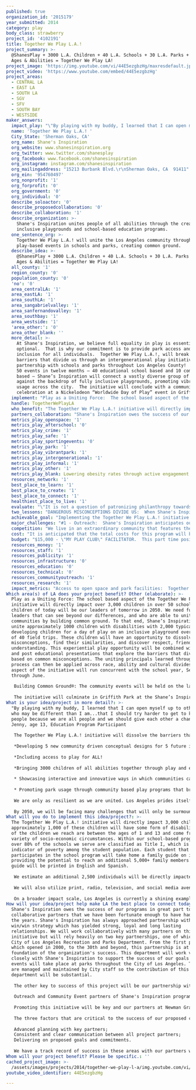 ```yaml
---
published: true
organization_id: '2015179'
year_submitted: 2014
category: play
body_class: strawberry
project_id: '4102191'
title: Together We Play L.A.!
project_summary: >-
  @ShanesPlay + 3000 L.A. Children + 40 L.A. Schools + 30 L.A. Parks +   All
  Ages & Abilities = Together We Play LA!
project_image: 'https://img.youtube.com/vi/44E5ezgbzHg/maxresdefault.jpg'
project_video: 'https://www.youtube.com/embed/44E5ezgbzHg'
project_areas:
  - CENTRAL LA
  - EAST LA
  - SOUTH LA
  - SGV
  - SFV
  - SOUTH BAY
  - WESTSIDE
maker_answers:
  impact_play: "\"By playing with my buddy, I learned that I can open myself up to other people who may be different than I am...that I should try harder to get to know people because we are all people and we should give each other a chance.\" Jenny, age 13, Education Program Participant\r\n\r\nThe Together We Play L.A.! initiative will dissolve the barriers that divide us by bringing individuals and communities together through play.  Shane's Inspiration has been dedicated to making L.A. the best place to play since 1998 through the creation of the first fully inclusive playground in Griffith Park, to the opening of our 37th Los Angeles playground in Sun Valley.  This initiative would build on our prior success in this area in the following ways: \r\n\r\n*Developing 5 new community driven conceptual designs for 5 future inclusive playgrounds and parks. \r\n\r\n*Including access to play for ALL!  \r\n\r\n*Bringing  3000 children of all abilities together through play and education to replace damaging misconceptions about one another with friendship and understanding. \r\n\r\n* Showcasing interactive and innovative ways in which communities can come together through play. \r\n\r\n* Promoting park usage through community based play programs that broaden our perspective of one another.\r\n\r\nWe are only as resilient as we are united.  Los Angeles prides itself on our diversity.  However, it is often that diversity that keeps us apart.  Play is the great equalizer, connecting people through common ground and creating opportunities to discover our similarities, instead of our differences.  We bully, fight, and divide because we are afraid, because we feel we are distinctly different.  By discovering our commonalities, we are able to weave a more inclusive fabric across our great city.  Evan Beachy, former teacher at New Roads Elementary says, \"Working with Shane's Inspiration was just that; an inspirational experience for myself and my students.  To see their attitudes change from fear, to understanding, to compassion, to friendship was truly something special.\"  \r\n\r\nBy 2050, we will be facing many challenges that will only be surmountable through a strongly united community.  The seeds for that unity will be planted in part through the Together We Play L.A.! initiative that will redefine the way we play together, redefine our perspectives about one another and strengthen our ties that bind.  Together we can face the challenges that await us.  Together we can build a resilient tomorrow.  One play connection at a time."
  name: 'Together We Play L.A.! '
  City_State: 'Sherman Oaks, CA'
  org_name: Shane's Inspiration
  org_website: www.shanesinspiration.org
  org_twitter: www.twitter.com/shanesplay
  org_facebook: www.facebook.com/shanesinspiration
  org_instagram: instagram.com/shanesinspiration
  org_mailingaddress: "15213 Burbank Blvd.\r\nSherman Oaks, CA  91411"
  org_ein: '954760497'
  org_nonprofit: '1'
  org_forprofit: '0'
  org_government: '0'
  org_individual: '0'
  describe_soloactor: '0'
  describe_proposedcollaboration: '0'
  describe_collaboration: '1'
  describe_organization: >-
    Shane's Inspiration unites people of all abilities through the creation of 
    inclusive playgrounds and school-based education programs.
  one_sentence_org: >-
    Together We Play L.A.! will unite the Los Angeles community through 50
    play-based events in schools and parks, creating common ground.
  describe_idea: >-
    @ShanesPlay + 3000 L.A. Children + 40 L.A. Schools + 30 L.A. Parks +   All
    Ages & Abilities = Together We Play LA!
  all_county: '1'
  region_county: '0'
  population_county: '0'
  'no': '0'
  area_centralLA: '1'
  area_eastLA: '1'
  area_southLA: '1'
  area_sangabrielvalley: '1'
  area_sanfernandovalley: '1'
  area_southbay: '1'
  area_westside: '1'
  'area_other:': '0'
  area_other_blank: ''
  more_detail: >-
    At Shane's Inspiration, we believe full equality in play is essential, not
    optional.  That is why our commitment is to provide park access and social
    inclusion for all individuals.  Together We Play L.A.!, will break down the
    barriers that divide us through an intergenerational play initiative, in
    partnership with schools and parks throughout Los Angeles County!  Hosting
    50 events in twelve months – 40 educational school based and 10 community
    based – Shane’s Inspiration will connect a vastly diverse group of Angelenos
    against the backdrop of fully inclusive playgrounds, promoting vibrant park
    usage across the city.  The initiative will conclude with a community
    celebration at a Nickelodeon “Worldwide Day of Play” event in Griffith Park.
  implement: "Play as a Uniting Force:  The school based aspect of the Together We Play L.A.! initiative will directly impact over 3,000 children in over 50 schools.  Our children of today will be our leaders of tomorrow in 2050.  We need future leaders that can see beyond our differences, and who are able to unite their communities by building common ground.   To that end, Shane’s Inspiration will unite approximately 1000 children with disabilities with 2,000 typically developing children for a day of play on an inclusive playground over a series of 40 field trips.  These children will have an opportunity to dissolve their misconceptions, find their similarities, and discover respect, friendship and understanding.   This experiential play opportunity will be combined with pre and post educational presentations that explore the barriers that divide us based on common misconceptions.  The uniting principals learned through this process can then be applied across race, ability and cultural divides.  This aspect of the initiative will run concurrent with the school year, September through June.\r\n\r\nBuilding Common Ground®: The community events will be held on the last Saturday of the month and will alternate locations throughout Los Angeles.  Each event will be held at a Shane’s Inspiration inclusive playground location.  These events will draw individuals, families, and children of all abilities and will feature “play artisans” that will create interactive play presentations that promote play in unique and inspiring ways.  Each event will have a theme and feature the diverse ways in which Angelenos play such as Art, Magic, Sports, Music, etc.  One month, renowned wheelchair artist, Tommy Hollenstein will teach the art of painting with wheels.  Community members will bring their bicycles, scooters, roller blades or wheelchairs and discover play through art.  Water sports for people of all abilities can be featured at Lake Balboa, next to our inclusive playground.  Professional, Olympic and Paralympic athletes will present their triumphant stories and engage community members in their sport of choice. \r\n\r\nThe initiative will culminate in Griffith Park at the Shane’s Inspiration flagship playground in conjunction with a Nickelodeon Worldwide Day of Play!  This event will feature performances of prominent play artisans, a resource fair of organizations that promote play in L.A., and a Walk n’ Roll 5K event that will secure the funding to support the initiative’s on-going success.\r\n"
  handle: TogetherWePlayLA
  who_benefit: "The Together We Play L.A.! initiative will directly impact 3,000 children, approximately 1,000 of these children will have some form of disability. Most of the children we reach are between the ages of 1 and 13 and come from a variety of socio-economic circumstances. Within our school-based programs, over 80% of the schools we serve are classified as Title I, which is an indicator of poverty among the student population. Each student that participates in the school program will take home a family guide on inclusion, providing the potential to reach an additional 5,000+ family members.  This guide will be printed in English and Spanish.                                                \r\n\r\nWe estimate an additional 2,500 individuals will be directly impacted by the community based monthly programming. We will utilize our base of 37 inclusive playgrounds throughout the city of Los Angeles in some of the most under served and at risk communities, promoting play and recreational usage at local parks.  The goal is to inform the communities that these parks, inclusive playgrounds and programs are available to the families to help promote and engage on-going community usage beyond the one year goal.  \r\n\r\nWe will also utilize print, radio, television, and social media avenues to promote this initiative, raising a broader understanding of the importance of dissolving the barriers that divide us and the opportunities to connect.  \r\n\r\nOn a broader impact scale, Los Angeles is currently a shining example for other communities of how to create play environments that unite the whole of the community.  Shane's Inspiration and the City of Los Angeles Recreation and Parks Department travel nationally and internationally to promote the replication of these playgrounds and programs to a global audience.  The 37 playgrounds developed in Los Angeles have sparked a world wide movement in inclusive play, generating Shane's Inspiration projects in 15 states, as well as in Mexico, Ecuador, Israel and four in conjunction with the 2010 and 2014 Winter Olympics in Canada and Russia.  As members of the Clinton Global Initiative, Shane's Inspiration is participating in conversations with the Rockefeller Resilient Cities initiative regarding the importance of inclusive play environments as they pertain to city resiliency.  The Together We Play L.A.! initiative will provide another important opportunity for Los Angeles to lead the way in play - today - tomorrow - into 2050 and beyond!"
  partners_collaboration: "Shane's Inspiration owes the success of our programs in great part to the collaborative partners that we have been fortunate enough to have had through the years.  Shane's Inspiration has always approached partnership with a win/win strategy which has yielded strong, loyal and long lasting relationships.  We will work collaboratively with many partners on this initiative but will rely heavily on two key partnerships, one of which is the City of Los Angeles Recreation and Parks Department.  From the first project which opened in 2000, to the 30th and beyond, this partnership is at the foundation of the organization's success.  This department will work very closely with Shane's Inspiration to support the success of our goals as all 50 events will take place at parks throughout the City of Los Angeles.  The parks are managed and maintained by City staff so the contribution of this department will be substantial.    \r\n\r\nThe other key to success of this project will be our partnership with schools.  We have over 150 Los Angeles schools from which to draw from for the school aspect of the initiative.  The programs we will offer to the schools will be free of charge and have been proven to be of substantial educational value to the students.  We have been partnering with local schools for over 10 years and currently have a waiting list of schools who would like to participate in our programming opportunities.  \r\n\r\nOutreach and Community Event partners of Shane's Inspiration programs include the Exceptional Children's Foundation; Regional Centers; Disney; Wells Fargo Capital Finance; Seesaw Studios; Kiwanis; Newman Grace Inc.  \r\n\r\nPromoting this initiative will be key and our partners at Newman Grace Publishing will be featuring each step of this initiative in the Inspiring Play Magazine - www.inspiringplay.com.  They will also use Google Ad Words to get the word out.      \r\n\r\nThe three factors that are critical to the success of our proposed collaboration are:  \r\n\r\nAdvanced planning with key partners; \r\nConsistent and clear communication between all project partners;\r\nDelivering on proposed goals and commitments.  \r\n\r\nWe have a track record of success in these areas with our partners which provides a strong foundation for the roll out and successful implementation of this initiative.  As with any new initiative, we anticipate hurdles as we navigate somewhat unfamiliar territory.  Our confidence lies in the strength of our partnership history in overcoming obstacles."
  metrics_play_openspace: '1'
  metrics_play_afterschool: '0'
  metrics_play_crime: '1'
  metrics_play_safe: '1'
  metrics_play_sportingevents: '0'
  metrics_play_park: '1'
  metrics_play_vibrantpark: '1'
  metrics_play_intergenerational: '1'
  metrics_play_informal: '1'
  metrics_play_other: '1'
  metrics_play_blank: Lowering obesity rates through active engagement opportunities
  resources_network: '1'
  best_place_to_learn: '1'
  best_place_to_create: '1'
  best_place_to_connect: '1'
  healthiest_place_to_live: '1'
  evaluate: "\"It is not a question of patronizing philanthropy towards disabled people. It is not for them to adapt to the dominant and dominating world of the so-called non-disabled. It is for us to adapt our understanding of a common humanity; to learn of the richness of how human life is diverse; to recognize the presence of disability in our human midst as an enrichment of our diversity.\"  Nelson Mandela\r\n\r\nSchool Program: We will routinely measure attitudinal shifts in students via pre- and post-field trip written assessments, both of which typically will occur within one week’s time. \r\n\r\nPrior to their field trips, students will be given a writing exercise that explores their thoughts on disabilities.  Often, students will communicate that they are: fearful of people in wheelchairs; sad and believe people with disabilities are unable to live a fulfilling life; afraid of touching people with disabilities because they are contagious; and afraid of being hurt by them. \r\n\r\nAfter experiencing the interactive field trip, students will be given an additional writing exercise that explores their perceptions after having been partnered with a child with a disability for a day of play.  Written assessments after the field trips have revealed a major shift in perception. It is common to see students like Colin, a 4th grader in West Los Angeles, express the following shift in awareness: Prior to the Field Trip: \"When I see someone with a disability I feel sad and a little freaked out that they are like that.” After the Field Trip: \"After going on my field trip, I would want others to know that you shouldn't be scared of someone who is disabled.\" In one classroom of 5th graders, the words sad and bad were repeated 90 times in their written assessments. After their field trip, those same words were used only 19 times. \r\n\r\nAssessments will be given to the educators participating in the program to gauge the educational value and impact of the program from their perspective.  \r\n\r\nCommunity attendance and engagement will be measured at each event, with attendees participating in video interviews regarding their perceptions of the program, their views on play as a vehicle to connect people and their ideas on promoting play in L.A.  \r\n\r\nUltimately, our goal is to create an extraordinary year of play that can be presented to Nickelodeon for consideration as a featured segment in their Worldwide Day of Play coverage, positioning Los Angeles as a leader in intergenerational, inclusive play!  \r\n\r\n\r\n"
  two_lessons: "DANGEROUS MISCONCEPTIONS DIVIDE US:  When Shane's Inspiration opened the first playground in 2000, we were certain of the impact it would have on children with disabilities, most of whom would be playing in a playground for the very first time since traditionally designed playgrounds left them sitting on the sidelines.  But what we didn't anticipate was the profound opportunity it would present to impact the perceptions of typically developing children and adults who may have never had the opportunity to know someone with a disability.  We were told that children with disabilities were violent, contagious and didn't need to or weren't able to play.  We realized the opportunity to bridge this divide and eliminate these harmful misconceptions was great and the programming aspect of our mission was born.  The Together We Play L.A.! initiative will help us take this mission to a broader audience and include utilizing play as a bridge to dissolve barriers between races, cultures and generations.  \r\n\r\nACCESSIBLE DOES NOT MEAN INCLUSIVE:  The other important lesson we learned that has informed our initiative is that it isn't enough to simply design and build a fully inclusive play environment and expect it to immediately draw the intended diverse demographics.  When we opened our first playground in 2000, it was met with rave reviews!  According to the City of Los Angeles Recreation and Parks Department, this playground is used three times as heavily as other playgrounds in the city.  But what we realized was that it was mostly utilized by typically developing children.   In order for us to create a true inclusive environment that drew a diverse usage population, programming would need to be created and implemented that accomplished the following:  Providing a place where parents of children with disabilities could feel that their child was emotionally safe; Creating an environment of safe and age appropriate exploration for typically developing children regarding disabilities; Providing transportation since the schools often do not have a budget that provides for accessible bus transportation for field trips. Once this kind of programming is in place, the playground can be transformed into an outdoor classroom through the implementation of educational programs that bridge the gap between these diverse populations.  "
  achievable_goal: "Implementing the Together We Play L.A.! initiative in the next 12 months is achievable because Shane’s Inspiration will develop this project on the strong foundation of partnerships and programs that have been created over the last 16 years.   By combining the resources generously provided by LA 2050 with these three key component partnerships: Parks; Schools; and Community; we feel confident that the initiative would be a great success. \r\n\r\n1. Parks.  Shane’s Inspiration has designed and developed 37 inclusive playgrounds in the County of Los Angeles, 30 of which were built in partnership with the City of Los Angeles Recreation and Parks Department.  Given this partnership, the city holds the distinction of being the most playable city in the world for people with disabilities, since these unique playgrounds are designed with a multigenerational approach to access.  These playgrounds have won the “Best Playground Award” from L.A. Magazine, as well as Nickelodeon’s Parent’s Pick for Best Playground.  All 50 events will utilize a Shane’s Inspiration, fully inclusive playground in a vibrant park community.  Therefore, the locations for the play aspect of the initiative have been created and identified.  \r\n\r\n2. Schools:  Shane’s Inspiration has partnered with over 150 schools in the Los Angeles community since 2002.  In 2013, LAUSD partnered with Shane’s Inspiration to implement educational programming, as well as a professional development program that trains educators on creating inclusion on school campuses through play.  The school partnerships necessary for the success of this initiative are in place.\r\n  \r\n3.  Community Outreach.  Shane’s Inspiration has established an extensive Community Outreach program in order to promote the initiative events to the public.  We plan on utilizing these existing outreach mechanisms to promote the Together We Play L.A.! initiative to a large and diverse audience.  These mechanisms include but are not limited to:  schools; non-profit partners; regional centers; Best Start community partners; City of Los Angeles Recreation and Parks Dept.; City Councilmembers; newsletters; newspaper and radio partners; all means of social media; My Play Club families.\r\n"
  major_challenges: "#1 - Outreach:  Shane's Inspiration anticipates outreach and engagement as a challenging opportunity for the community event aspect of this initiative.  Los Angeles is a vast landscape comprised of thousands of communities.  Drawing participation from cross sectors is often not easy.  To overcome this challenge, we will once again rely heavily on our existing outreach mechanisms, partners, and advocates to help promote interest in the community events.  We will also begin promoting the calendar of events far in advance in an effort to secure the dates in the community members' schedules.  We will send out \"Save The Date\" alerts in substantial time prior to the events, as well as reminders a few days in advance.  We will also get the events listed on several high traffic community calendar sites to help promote to a wider audience.  We will engage the high profile supporters of Shane’s Inspiration in social media outreach to their followers, creating an endorsement of sorts which will help to increase interest and attendance.  We will have an RSVP opportunity so that we can gauge interest, informing the need to increase outreach in advance if necessary.  \r\n\r\n#2 - Competing for an L.A. Audience – One of the wonderful aspects of Los Angeles is how culturally rich it is, providing Angelenos with multiple offerings on any given day.  In this regard, any community event that you plan has to be competitively designed from an impact and entertainment value perspective.  To that end, we will rely on our substantial entertainment related support base.  We have been fortunate to have participation at prior events from representatives from the sports, film, television, music and arts world.  Our goal is to have at least one high profile individual at each event, helping to garner attendance.  Once in attendance, we are confident that our programming will offer an impactful, perception changing day for all involved. \r\n\r\n#3 Creating a successful initiative that will continue to impact the community beyond its initial launch.  To effectively accomplish this, it will require considerable stakeholder involvement strategies. The communities will not only need to engage, but will also need to be instrumental in the development and implementation of this initiative.  If the community members become key players, it will create a sense of pride, ownership and accomplishment.  In this regard we will be creating the larger \"team\" necessary to ensure on-going success.   \r\n"
  competition: "We live in an extraordinary community that features the contributions of many individuals, non-profit, and for profit entities that are making substantial impact in the areas of inclusive recreation and ability awareness programs.  We know that there are non-profits that provide inclusive recreation training programs such as KIT, which does a wonderful job of training people involved in recreational programming on how to integrate children with disabilities into their programs.  There are also non-profits that provide ability awareness programs such Circle of Friends and Best Buddies, who work in high schools pairing children with disabilities with typically developing children.  However, to our knowledge, Shane's Inspiration is the only organization combining the two in a play based educational structure which transforms the playgrounds into outdoor classrooms where dangerous misconceptions are replaced with respect, understanding and friendship.  Since 2002, Shane's Inspiration programming has directly impacted over 30,000 children in over 150 Los Angeles schools, both on the playground and in the classroom.  Our community based programs have impacted thousands more and have provided an opportunity for civic groups, corporations, foundations and individuals to contribute to the planning and facilitation of our monthly events.  The Together We Play L.A.! initiative will be unique in the following ways:  \r\n\r\n*It will combine multigenerational play opportunities, combined with educational play opportunities, and utilize this structure as a springboard for a broader PLAY conversation in L.A. \r\n\r\n* People of all abilities, ages, races, and perspectives will be able to come together and find their common ground through play as each event will also offer thought provoking opportunities to discover our similarities as Angelenos.     \r\n\r\n* Communities will be able to define, celebrate and promote fully inclusive play at monthly community events in a neighborhood park, with an inclusive playground that makes it possible for the whole of the community to participate. Grandparents using wheelchairs or walkers can navigate these environments easily, as well as wounded Veterans who can play alongside their typically developing children.  \r\n\r\n* Play Artisans will provide interactive opportunities to discover new and inventive ways to play through various mediums that will inspire community members to connect with each other via new play modalities.      "
  cost: "It is anticipated that the total costs for this program will be: $185,000\r\n\r\nThis cost includes salaries for existing program staff that will be instrumental in the facilitation and success of this program, including Education Program Manager; Oversight by Director of Programs; Director of Project Development; All infrastructure costs associated with the initiative, i.e. phone, rent, utilities, insurance, etc.\r\n\r\nShane's Inspiration will cover these costs through corporate, foundation and individual gifts.  Committed donors to our programs include: Seba Foundation, Landscape Structures Inc., John Gogian Foundation, Ronald McDonald House Charities of Southern California, Joseph Drown Foundation, Phantanos Foundation, Discover a Star Foundation, Pilgrim Studios, Wells Fargo Capital Finance, Valley Crest Landscape Companies, Christopher and Dana  Reeve Foundation, John W. Carson Foundation, Remington Foundation.  \r\n\r\nShane's Inspiration also generates substantial revenue from four annual events including  a Gala, a Golf Tournament, a Tea and a Walk n Roll 5K event.  "
  budget: "$15,000 - \"MY PLAY CLUB\" FACILITATOR.  This part time position will support the expansion of the monthly programs to include a broader play engagement opportunity for the general public.  They will be responsible for the planning/outreach/execution of these events.  \r\n\r\n$25,000 - BUS TRANSPORTATION - We estimate the coordination of approximately 70 buses for both the school based and community based programs.  This is based on $350 per bus, transporting 3,500 children. \r\n\r\n$10,000 - SCHOOL BUS COORDINATOR - This position will be responsible for coordinating and scheduling all bus transportation throughout the year between the schools, community groups and the bus companies. \r\n\r\n$10,000 PRINTING - Educational programming materials; Promotional materials - Although we will attempt to utilize every green method of disseminating promotional materials, we feel it will be necessary to distribute flyers to promote attendance at the monthly events.  We will also be compiling a Together We Play L.A.! guide that will promote all the ways in which you can engage in play in L.A. to be distributed at the final event.  This will be available online as well.   \r\n\r\n$5,000 - POSTAGE - We will be sending out flyers through our distribution channels at regional centers, schools, physicians, local companies to help promote attendance.\r\n\r\n$10,000 FACILITY RENTALS - We are anticipating large groups at our monthly events and will need to provide a PA system, seating, stage rentals, etc. \r\n\r\n$5,000 - BEVERAGES/SNACKS - In an effort to keep attendees hydrated and nutritionally balanced, we will be providing water and snacks.\r\n\r\n$12,500 - VIDEO FILMING/EDITING - There will be a video made that captures the initiative in the following ways: Interviews with event participants; filming of the monthly play artisan interactive performances; school presentations, both pre and post field trip; editing of footage that captures LA2050's investment in Play to use as a prototype to inspire other communities to institute their own Together We Play initiatives; editing of pre and post presentations to utilize as training elements for educators wishing to implement the school based program.\r\n\r\n$5,000 - PLAYGROUND DESIGN/DEVELOPMENT - Five conceptual inclusive playground designs will be generated through community input meetings facilitated by a certified Landscape Architect.\r\n\r\n$2,500 - TRAVEL - All costs associated with travel in association with the execution of this initiative.    "
  resources_money: '1'
  resources_staff: '1'
  resources_publicity: '1'
  resources_infrastructure: '0'
  resources_education: '0'
  resources_technical: '0'
  resources_communityoutreach: '1'
  resources_research: '1'
  impact_metrics: "Access to open space and park facilities:  Together We Play L.A.! will utilize Shane's Inspiration's inclusive playgrounds throughout Los Angeles for all 50 events.  There are currently 37 inclusive playgrounds to choose from which will serve a diverse L.A. community.\r\n\r\nPer Capita Crime Rates: \"Urban parks and playgrounds have many benefits. They fill the need for exercise, play, and contact with nature. They encourage residents to interact with one another and build “social capital,” the connections, trust, and sense of community investment that make neighborhoods work. Parks can increase the value of nearby homes, and if they're safe and well maintained, they reduce crime in the area.\"  \r\n\r\nPercentage of residents that feel safe in their neighborhoods:  There will be five new community driven conceptual playground designs created through this initiative for new playgrounds to be built in L.A.  Because these designs and projects are community driven, the stakeholders work hard to protect their investment of time, creativity and resources by ensuring that the children and families are safe from crime and violence.  An increase in family attendance at parks has a direct effect on the decrease in crime, particularly when those families have been directly involved as community leaders in the park development.  \r\n\r\nResidents within 1/4 mile of the Park: This initiative will target community members that live within a close proximity to the park locations where the events will take place.  Again, the more convenient the location, the higher likelihood of increased attendance and follow up usage.\r\n\r\nAccess to Vibrant Parks: Shane's Inspiration's goal is to create an inclusive playground within reach of every community.  Our partnership with the City of Los Angeles will allow us to achieve this goal as we continually identify new park locations.  This initiative will create five additional community driven designs that will provide five new communities with future access to a vibrant park.\r\n\r\nIntergenerational Play: The inclusive playground designs take into account people of all ages and abilities.  As one grandfather with a disability, said, \"I missed playing in the park with my children.  Because Shane's Inspiration builds to the spirit of the ADA law instead of the letter, I won't miss playing with my grandchildren.\" \r\n\r\nInformal Spaces:The community events will feature informal play opportunities for all, reinventing our perception and utilization of parks"
Which area(s) of LA does your project benefit? Other (elaborate): >-
  Play as a Uniting Force: The school based aspect of the Together We Play L.A.!
  initiative will directly impact over 3,000 children in over 50 schools. Our
  children of today will be our leaders of tomorrow in 2050. We need future
  leaders that can see beyond our differences, and who are able to unite their
  communities by building common ground. To that end, Shane’s Inspiration will
  unite approximately 1000 children with disabilities with 2,000 typically
  developing children for a day of play on an inclusive playground over a series
  of 40 field trips. These children will have an opportunity to dissolve their
  misconceptions, find their similarities, and discover respect, friendship and
  understanding. This experiential play opportunity will be combined with pre
  and post educational presentations that explore the barriers that divide us
  based on common misconceptions. The uniting principals learned through this
  process can then be applied across race, ability and cultural divides. This
  aspect of the initiative will run concurrent with the school year, September
  through June.
   
   Building Common Ground®: The community events will be held on the last Saturday of the month and will alternate locations throughout Los Angeles. Each event will be held at a Shane’s Inspiration inclusive playground location. These events will draw individuals, families, and children of all abilities and will feature “play artisans” that will create interactive play presentations that promote play in unique and inspiring ways. Each event will have a theme and feature the diverse ways in which Angelenos play such as Art, Magic, Sports, Music, etc. One month, renowned wheelchair artist, Tommy Hollenstein will teach the art of painting with wheels. Community members will bring their bicycles, scooters, roller blades or wheelchairs and discover play through art. Water sports for people of all abilities can be featured at Lake Balboa, next to our inclusive playground. Professional, Olympic and Paralympic athletes will present their triumphant stories and engage community members in their sport of choice. 
   
   The initiative will culminate in Griffith Park at the Shane’s Inspiration flagship playground in conjunction with a Nickelodeon Worldwide Day of Play! This event will feature performances of prominent play artisans, a resource fair of organizations that promote play in L.A., and a Walk n’ Roll 5K event that will secure the funding to support the initiative’s on-going success.
What is your idea/project in more detail?: >-
  "By playing with my buddy, I learned that I can open myself up to other people
  who may be different than I am...that I should try harder to get to know
  people because we are all people and we should give each other a chance."
  Jenny, age 13, Education Program Participant
   
   The Together We Play L.A.! initiative will dissolve the barriers that divide us by bringing individuals and communities together through play. Shane's Inspiration has been dedicated to making L.A. the best place to play since 1998 through the creation of the first fully inclusive playground in Griffith Park, to the opening of our 37th Los Angeles playground in Sun Valley. This initiative would build on our prior success in this area in the following ways: 
   
   *Developing 5 new community driven conceptual designs for 5 future inclusive playgrounds and parks. 
   
   *Including access to play for ALL! 
   
   *Bringing 3000 children of all abilities together through play and education to replace damaging misconceptions about one another with friendship and understanding. 
   
   * Showcasing interactive and innovative ways in which communities can come together through play. 
   
   * Promoting park usage through community based play programs that broaden our perspective of one another.
   
   We are only as resilient as we are united. Los Angeles prides itself on our diversity. However, it is often that diversity that keeps us apart. Play is the great equalizer, connecting people through common ground and creating opportunities to discover our similarities, instead of our differences. We bully, fight, and divide because we are afraid, because we feel we are distinctly different. By discovering our commonalities, we are able to weave a more inclusive fabric across our great city. Evan Beachy, former teacher at New Roads Elementary says, "Working with Shane's Inspiration was just that; an inspirational experience for myself and my students. To see their attitudes change from fear, to understanding, to compassion, to friendship was truly something special." 
   
   By 2050, we will be facing many challenges that will only be surmountable through a strongly united community. The seeds for that unity will be planted in part through the Together We Play L.A.! initiative that will redefine the way we play together, redefine our perspectives about one another and strengthen our ties that bind. Together we can face the challenges that await us. Together we can build a resilient tomorrow. One play connection at a time.
What will you do to implement this idea/project?: >-
  The Together We Play L.A.! initiative will directly impact 3,000 children,
  approximately 1,000 of these children will have some form of disability. Most
  of the children we reach are between the ages of 1 and 13 and come from a
  variety of socio-economic circumstances. Within our school-based programs,
  over 80% of the schools we serve are classified as Title I, which is an
  indicator of poverty among the student population. Each student that
  participates in the school program will take home a family guide on inclusion,
  providing the potential to reach an additional 5,000+ family members. This
  guide will be printed in English and Spanish. 
   
   We estimate an additional 2,500 individuals will be directly impacted by the community based monthly programming. We will utilize our base of 37 inclusive playgrounds throughout the city of Los Angeles in some of the most under served and at risk communities, promoting play and recreational usage at local parks. The goal is to inform the communities that these parks, inclusive playgrounds and programs are available to the families to help promote and engage on-going community usage beyond the one year goal. 
   
   We will also utilize print, radio, television, and social media avenues to promote this initiative, raising a broader understanding of the importance of dissolving the barriers that divide us and the opportunities to connect. 
   
   On a broader impact scale, Los Angeles is currently a shining example for other communities of how to create play environments that unite the whole of the community. Shane's Inspiration and the City of Los Angeles Recreation and Parks Department travel nationally and internationally to promote the replication of these playgrounds and programs to a global audience. The 37 playgrounds developed in Los Angeles have sparked a world wide movement in inclusive play, generating Shane's Inspiration projects in 15 states, as well as in Mexico, Ecuador, Israel and four in conjunction with the 2010 and 2014 Winter Olympics in Canada and Russia. As members of the Clinton Global Initiative, Shane's Inspiration is participating in conversations with the Rockefeller Resilient Cities initiative regarding the importance of inclusive play environments as they pertain to city resiliency. The Together We Play L.A.! initiative will provide another important opportunity for Los Angeles to lead the way in play - today - tomorrow - into 2050 and beyond!
How will your idea/project help make LA the best place to connect today? In LA2050?: >-
  Shane's Inspiration owes the success of our programs in great part to the
  collaborative partners that we have been fortunate enough to have had through
  the years. Shane's Inspiration has always approached partnership with a
  win/win strategy which has yielded strong, loyal and long lasting
  relationships. We will work collaboratively with many partners on this
  initiative but will rely heavily on two key partnerships, one of which is the
  City of Los Angeles Recreation and Parks Department. From the first project
  which opened in 2000, to the 30th and beyond, this partnership is at the
  foundation of the organization's success. This department will work very
  closely with Shane's Inspiration to support the success of our goals as all 50
  events will take place at parks throughout the City of Los Angeles. The parks
  are managed and maintained by City staff so the contribution of this
  department will be substantial. 
   
   The other key to success of this project will be our partnership with schools. We have over 150 Los Angeles schools from which to draw from for the school aspect of the initiative. The programs we will offer to the schools will be free of charge and have been proven to be of substantial educational value to the students. We have been partnering with local schools for over 10 years and currently have a waiting list of schools who would like to participate in our programming opportunities. 
   
   Outreach and Community Event partners of Shane's Inspiration programs include the Exceptional Children's Foundation; Regional Centers; Disney; Wells Fargo Capital Finance; Seesaw Studios; Kiwanis; Newman Grace Inc. 
   
   Promoting this initiative will be key and our partners at Newman Grace Publishing will be featuring each step of this initiative in the Inspiring Play Magazine - www.inspiringplay.com. They will also use Google Ad Words to get the word out. 
   
   The three factors that are critical to the success of our proposed collaboration are: 
   
   Advanced planning with key partners; 
   Consistent and clear communication between all project partners;
   Delivering on proposed goals and commitments. 
   
   We have a track record of success in these areas with our partners which provides a strong foundation for the roll out and successful implementation of this initiative. As with any new initiative, we anticipate hurdles as we navigate somewhat unfamiliar territory. Our confidence lies in the strength of our partnership history in overcoming obstacles.
Whom will your project benefit? Please be specific.: ''
cached_project_image: >-
  /assets/images/projects/2014/together-we-play-l-a/img.youtube.com/vi/44E5ezgbzHg/maxresdefault.jpg
youtube_video_identifier: 44E5ezgbzHg

---
```

